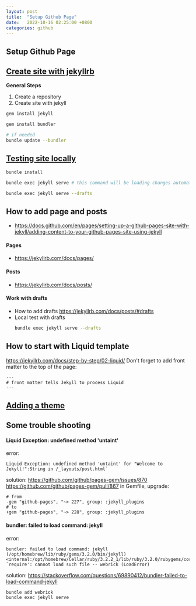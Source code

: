 ```yaml
---
layout: post
title:  "Setup Github Page"
date:   2022-10-16 02:25:00 +0800
categories: github
---
```


## Setup Github Page

## [Create site with jekyllrb][Create-site-doc]

**General Steps**
1. Create a repository
2. Create site with jekyll
```bash
gem install jekyll

gem install bundler

# if needed
bundle update --bundler
```

## [Testing site locally](https://docs.github.com/en/pages/setting-up-a-github-pages-site-with-jekyll/testing-your-github-pages-site-locally-with-jekyll)
```bash
bundle install

bundle exec jekyll serve # this command will be loading changes automatically

bundle exec jekyll serve --drafts
```


## How to add page and posts
* https://docs.github.com/en/pages/setting-up-a-github-pages-site-with-jekyll/adding-content-to-your-github-pages-site-using-jekyll

#### Pages
* https://jekyllrb.com/docs/pages/

#### Posts
* https://jekyllrb.com/docs/posts/

#### Work with drafts
* How to add drafts https://jekyllrb.com/docs/posts/#drafts
* Local test with drafts
    ```sh
    bundle exec jekyll serve --drafts
    ```

## How to start with Liquid template
https://jekyllrb.com/docs/step-by-step/02-liquid/
Don't forget to add front matter to the top of the page:
```
---
# front matter tells Jekyll to process Liquid
---
```

## [Adding a theme](https://docs.github.com/en/pages/setting-up-a-github-pages-site-with-jekyll/adding-a-theme-to-your-github-pages-site-using-jekyll)



[Create-site-doc]: https://docs.github.com/en/pages/setting-up-a-github-pages-site-with-jekyll/creating-a-github-pages-site-with-jekyll



## Some trouble shooting
#### Liquid Exception: undefined method 'untaint' 
error:
```
Liquid Exception: undefined method 'untaint' for "Welcome to Jekyll!":String in /_layouts/post.html`
```
solution:
https://github.com/github/pages-gem/issues/870
https://github.com/github/pages-gem/pull/867
in Gemfile, upgrade:
```
# from
-gem "github-pages", "~> 227", group: :jekyll_plugins
# to
+gem "github-pages", "~> 228", group: :jekyll_plugins
```

#### bundler: failed to load command: jekyll 
error:
```
bundler: failed to load command: jekyll (/opt/homebrew/lib/ruby/gems/3.2.0/bin/jekyll)
<internal:/opt/homebrew/Cellar/ruby/3.2.2_1/lib/ruby/3.2.0/rubygems/core_ext/kernel_require.rb>:37:in `require': cannot load such file -- webrick (LoadError)
```
solution:
https://stackoverflow.com/questions/69890412/bundler-failed-to-load-command-jekyll
```
bundle add webrick
bundle exec jekyll serve
```